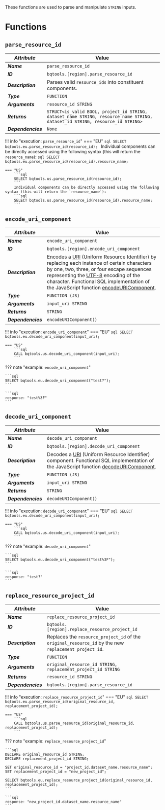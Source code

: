 These functions are used to parse and manipulate `STRING` inputs.

# Functions
## **`parse_resource_id`**
_**Attribute**_ | Value
--- | ---
_**Name**_ | `parse_resource_id`
_**ID**_ | `bqtools.[region].parse_resource_id`
_**Description**_ | Parses valid `resource_ids` into constituent components.
_**Type**_ | `FUNCTION`
_**Arguments**_ | `resource_id STRING`
_**Returns**_ | `STRUCT<is_valid BOOL, project_id STRING, dataset_name STRING, resource_name STRING, dataset_id STRING, resource_id STRING>`
_**Dependencies**_ | `None`

!!! info "execution: `parse_resource_id`"
    === "EU"
        ```sql
        SELECT bqtools.eu.parse_resource_id(resource_id);
        ```
        Individual components can be directly accessed using the following syntax (this will return the `resource_name`):
        ```sql
        SELECT bqtools.eu.parse_resource_id(resource_id).resource_name;
        ```


    === "US"
        ```sql
        SELECT bqtools.us.parse_resource_id(resource_id);
        ```
        Individual components can be directly accessed using the following syntax (this will return the `resource_name`):
        ```sql
        SELECT bqtools.us.parse_resource_id(resource_id).resource_name;
        ```

## **`encode_uri_component`**
_**Attribute**_ | Value
--- | ---
_**Name**_ | `encode_uri_component`
_**ID**_ | `bqtools.[region].encode_uri_component`
_**Description**_ | Encodes a [URI](https://developer.mozilla.org/en-US/docs/Glossary/URI) (Uniform Resource Identifier) by replacing each instance of certain characters by one, two, three, or four escape sequences representing the [UTF-8](https://developer.mozilla.org/en-US/docs/Glossary/UTF-8) encoding of the character. Functional SQL implementation of the JavaScript function [encodeURIComponent](https://developer.mozilla.org/en-US/docs/Web/JavaScript/Reference/Global_Objects/encodeURIComponent).
_**Type**_ | `FUNCTION (JS)`
_**Arguments**_ | `input_uri STRING`
_**Returns**_ | `STRING`
_**Dependencies**_ | `encodeURIComponent()`

!!! info "execution: `encode_uri_component`"
    === "EU"
        ```sql
        SELECT bqtools.eu.decode_uri_component(input_uri);
        ```

    === "US"
        ```sql
        CALL bqtools.us.decode_uri_component(input_uri);
        ```

??? note "example: `encode_uri_component`"

    ```sql
    SELECT bqtools.eu.decode_uri_component("test?");
    ```

    ```sql
    response: "test%3F"
    ```
    
## **`decode_uri_component`**
_**Attribute**_ | Value
--- | ---
_**Name**_ | `decode_uri_component`
_**ID**_ | `bqtools.[region].decode_uri_component`
_**Description**_ | Decodes a [URI](https://developer.mozilla.org/en-US/docs/Glossary/URI) (Uniform Resource Identifier) component.  Functional SQL implementation of the JavaScript function [decodeURIComponent](https://developer.mozilla.org/en-US/docs/Web/JavaScript/Reference/Global_Objects/decodeURIComponent).
_**Type**_ | `FUNCTION (JS)`
_**Arguments**_ | `input_uri STRING`
_**Returns**_ | `STRING`
_**Dependencies**_ | `decodeURIComponent()`

!!! info "execution: `decode_uri_component`"
    === "EU"
        ```sql
        SELECT bqtools.eu.decode_uri_component(input_uri);
        ```

    === "US"
        ```sql
        CALL bqtools.us.decode_uri_component(input_uri);
        ```

??? note "example: `decode_uri_component`"

    ```sql
    SELECT bqtools.eu.decode_uri_component("test%3F");
    ```

    ```sql
    response: "test?"
    ```

## **`replace_resource_project_id`**
_**Attribute**_ | Value
--- | ---
_**Name**_ | `replace_resource_project_id`
_**ID**_ | `bqtools.[region].replace_resource_project_id`
_**Description**_ | Replaces the `resource_project_id` of the `original_resource_id` by the new `replacement_project_id`.
_**Type**_ | `FUNCTION`
_**Arguments**_ | `original_resource_id STRING, replacement_project_id STRING`
_**Returns**_ | `resource_id STRING`
_**Dependencies**_ | `bqtools.[region].parse_resource_id`

!!! info "execution: `replace_resource_project_id`"
    === "EU"
        ```sql
        SELECT bqtools.eu.parse_resource_id(original_resource_id, replacement_project_id);
        ```

    === "US"
        ```sql
        CALL bqtools.us.parse_resource_id(original_resource_id, replacement_project_id);
        ```

??? note "example: `replace_resource_project_id`"

    ```sql
    DECLARE original_resource_id STRING;
    DECLARE replacement_project_id STRING;
    
    SET original_resource_id = "project_id.dataset_name.resource_name";
    SET replacement_project_id = "new_project_id";

    SELECT bqtools.eu.replace_resource_project_id(original_resource_id, replacement_project_id);
    ```

    ```sql
    response: "new_project_id.dataset_name.resource_name"
    ```